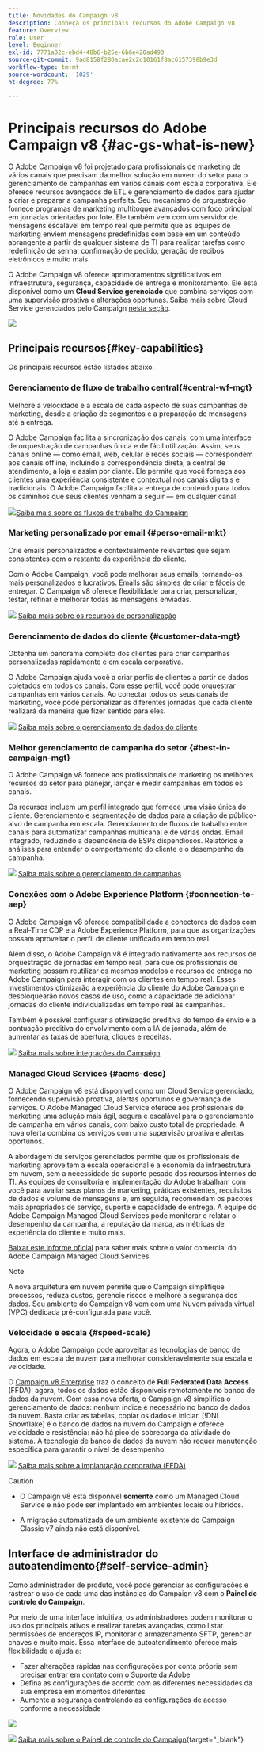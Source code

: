 ```yaml
---
title: Novidades do Campaign v8
description: Conheça os principais recursos do Adobe Campaign v8
feature: Overview
role: User
level: Beginner
exl-id: 7771a02c-ebd4-48b6-b25e-6b6e420ad493
source-git-commit: 9ad8158f280acae2c2d10161f8ac6157398b9e3d
workflow-type: tm+mt
source-wordcount: '1029'
ht-degree: 77%

---
```


# Principais recursos do Adobe Campaign v8 {#ac-gs-what-is-new}

O Adobe Campaign v8 foi projetado para profissionais de marketing de vários canais que precisam da melhor solução em nuvem do setor para o gerenciamento de campanhas em vários canais com escala corporativa. Ele oferece recursos avançados de ETL e gerenciamento de dados para ajudar a criar e preparar a campanha perfeita. Seu mecanismo de orquestração fornece programas de marketing multitoque avançados com foco principal em jornadas orientadas por lote. Ele também vem com um servidor de mensagens escalável em tempo real que permite que as equipes de marketing enviem mensagens predefinidas com base em um conteúdo abrangente a partir de qualquer sistema de TI para realizar tarefas como redefinição de senha, confirmação de pedido, geração de recibos eletrônicos e muito mais.

O Adobe Campaign v8 oferece aprimoramentos significativos em infraestrutura, segurança, capacidade de entrega e monitoramento. Ele está disponível como um **Cloud Service gerenciado** que combina serviços com uma supervisão proativa e alterações oportunas. Saiba mais sobre Cloud Service gerenciados pelo Campaign [nesta seção](#acms-desc).

![](assets/home-page.png)

## Principais recursos{#key-capabilities}

Os principais recursos estão listados abaixo.

### Gerenciamento de fluxo de trabalho central{#central-wf-mgt}

Melhore a velocidade e a escala de cada aspecto de suas campanhas de marketing, desde a criação de segmentos e a preparação de mensagens até a entrega.

O Adobe Campaign facilita a sincronização dos canais, com uma interface de orquestração de campanhas única e de fácil utilização. Assim, seus canais online — como email, web, celular e redes sociais — correspondem aos canais offline, incluindo a correspondência direta, a central de atendimento, a loja e assim por diante. Ele permite que você forneça aos clientes uma experiência consistente e contextual nos canais digitais e tradicionais. O Adobe Campaign facilita a entrega de conteúdo para todos os caminhos que seus clientes venham a seguir — em qualquer canal.

![](../assets/do-not-localize/glass.png)[Saiba mais sobre os fluxos de trabalho do Campaign](../config/workflows.md)

### Marketing personalizado por email {#perso-email-mkt}

Crie emails personalizados e contextualmente relevantes que sejam consistentes com o restante da experiência do cliente.

Com o Adobe Campaign, você pode melhorar seus emails, tornando-os mais personalizados e lucrativos. Emails são simples de criar e fáceis de entregar. O Campaign v8 oferece flexibilidade para criar, personalizar, testar, refinar e melhorar todas as mensagens enviadas.

![](../assets/do-not-localize/glass.png) [Saiba mais sobre os recursos de personalização](create-message.md)

### Gerenciamento de dados do cliente {#customer-data-mgt}

Obtenha um panorama completo dos clientes para criar campanhas personalizadas rapidamente e em escala corporativa.

O Adobe Campaign ajuda você a criar perfis de clientes a partir de dados coletados em todos os canais. Com esse perfil, você pode orquestrar campanhas em vários canais. Ao conectar todos os seus canais de marketing, você pode personalizar as diferentes jornadas que cada cliente realizará da maneira que fizer sentido para eles.

![](../assets/do-not-localize/glass.png) [Saiba mais sobre o gerenciamento de dados do cliente](audiences.md)

### Melhor gerenciamento de campanha do setor {#best-in-campaign-mgt}

O Adobe Campaign v8 fornece aos profissionais de marketing os melhores recursos do setor para planejar, lançar e medir campanhas em todos os canais.

Os recursos incluem um perfil integrado que fornece uma visão única do cliente. Gerenciamento e segmentação de dados para a criação de público-alvo de campanha em escala. Gerenciamento de fluxos de trabalho entre canais para automatizar campanhas multicanal e de várias ondas. Email integrado, reduzindo a dependência de ESPs dispendiosos. Relatórios e análises para entender o comportamento do cliente e o desempenho da campanha.

![](../assets/do-not-localize/glass.png) [Saiba mais sobre o gerenciamento de campanhas](campaigns.md)


### Conexões com o Adobe Experience Platform {#connection-to-aep}

O Adobe Campaign v8 oferece compatibilidade a conectores de dados com a Real-Time CDP e a Adobe Experience Platform, para que as organizações possam aproveitar o perfil de cliente unificado em tempo real.

Além disso, o Adobe Campaign v8 é integrado nativamente aos recursos de orquestração de jornadas em tempo real, para que os profissionais de marketing possam reutilizar os mesmos modelos e recursos de entrega no Adobe Campaign para interagir com os clientes em tempo real. Esses investimentos otimizarão a experiência do cliente do Adobe Campaign e desbloquearão novos casos de uso, como a capacidade de adicionar jornadas do cliente individualizadas em tempo real às campanhas.

Também é possível configurar a otimização preditiva do tempo de envio e a pontuação preditiva do envolvimento com a IA de jornada, além de aumentar as taxas de abertura, cliques e receitas.

![](../assets/do-not-localize/glass.png) [Saiba mais sobre integrações do Campaign](../connect/integration.md)


### Managed Cloud Services {#acms-desc}

O Adobe Campaign v8 está disponível como um Cloud Service gerenciado, fornecendo supervisão proativa, alertas oportunos e governança de serviços. O Adobe Managed Cloud Service oferece aos profissionais de marketing uma solução mais ágil, segura e escalável para o gerenciamento de campanha em vários canais, com baixo custo total de propriedade. A nova oferta combina os serviços com uma supervisão proativa e alertas oportunos.

A abordagem de serviços gerenciados permite que os profissionais de marketing aproveitem a escala operacional e a economia da infraestrutura em nuvem, sem a necessidade de suporte pesado dos recursos internos de TI. As equipes de consultoria e implementação do Adobe trabalham com você para avaliar seus planos de marketing, práticas existentes, requisitos de dados e volume de mensagens e, em seguida, recomendam os pacotes mais apropriados de serviço, suporte e capacidade de entrega. A equipe do Adobe Campaign Managed Cloud Services pode monitorar e relatar o desempenho da campanha, a reputação da marca, as métricas de experiência do cliente e muito mais.

[Baixar este informe oficial](assets/do-not-localize/IDC-Report-BusinessValueOfAdobeCampaign.pdf) para saber mais sobre o valor comercial do Adobe Campaign Managed Cloud Services.

>[!NOTE]
>
>A nova arquitetura em nuvem permite que o Campaign simplifique processos, reduza custos, gerencie riscos e melhore a segurança dos dados. Seu ambiente do Campaign v8 vem com uma Nuvem privada virtual (VPC) dedicada pré-configurada para você.

### Velocidade e escala {#speed-scale}

Agora, o Adobe Campaign pode aproveitar as tecnologias de banco de dados em escala de nuvem para melhorar consideravelmente sua escala e velocidade.

O [Campaign v8 Enterprise](../architecture/enterprise-deployment.md) traz o conceito de **Full Federated Data Access** (FFDA): agora, todos os dados estão disponíveis remotamente no banco de dados da nuvem. Com essa nova oferta, o Campaign v8 simplifica o gerenciamento de dados: nenhum índice é necessário no banco de dados da nuvem. Basta criar as tabelas, copiar os dados e iniciar. [!DNL Snowflake] é o banco de dados na nuvem do Campaign e oferece velocidade e resistência: não há pico de sobrecarga da atividade do sistema. A tecnologia de banco de dados da nuvem não requer manutenção específica para garantir o nível de desempenho.

![](../assets/do-not-localize/glass.png) [Saiba mais sobre a implantação corporativa (FFDA)](../architecture/enterprise-deployment.md)

>[!CAUTION]
>
>* O Campaign v8 está disponível **somente** como um Managed Cloud Service e não pode ser implantado em ambientes locais ou híbridos.
>
>* A migração automatizada de um ambiente existente do Campaign Classic v7 ainda não está disponível.


## Interface de administrador do autoatendimento{#self-service-admin}

Como administrador de produto, você pode gerenciar as configurações e rastrear o uso de cada uma das instâncias do Campaign v8 com o **Painel de controle do Campaign**.

Por meio de uma interface intuitiva, os administradores podem monitorar o uso dos principais ativos e realizar tarefas avançadas, como listar permissões de endereços IP, monitorar o armazenamento SFTP, gerenciar chaves e muito mais. Essa interface de autoatendimento oferece mais flexibilidade e ajuda a:

* Fazer alterações rápidas nas configurações por conta própria sem precisar entrar em contato com o Suporte da Adobe
* Defina as configurações de acordo com as diferentes necessidades da sua empresa em momentos diferentes
* Aumente a segurança controlando as configurações de acesso conforme a necessidade

![](assets/subdomain1.png)

![](../assets/do-not-localize/glass.png) [Saiba mais sobre o Painel de controle do Campaign](https://experienceleague.adobe.com/docs/control-panel/using/discover-control-panel/key-features.html?lang=pt-BR){target="_blank"}


